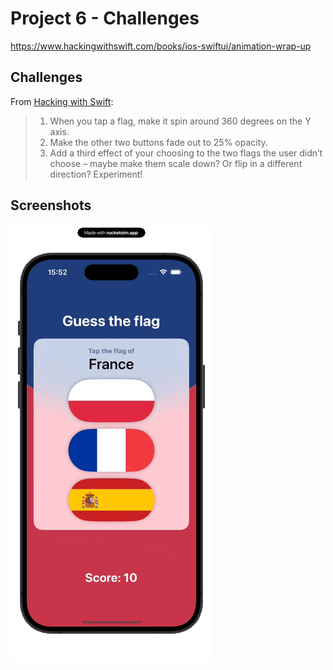 # Project 6 - Challenges

https://www.hackingwithswift.com/books/ios-swiftui/animation-wrap-up

## Challenges

From [Hacking with Swift](https://www.hackingwithswift.com/books/ios-swiftui/animation-wrap-up):

>1.  When you tap a flag, make it spin around 360 degrees on the Y axis.
>2.  Make the other two buttons fade out to 25% opacity.
>3.  Add a third effect of your choosing to the two flags the user didn’t choose – maybe make them scale down? Or flip in a different direction? Experiment!

## Screenshots
<img src= "https://github.com/bashubb/100-days-of-swiftUI/blob/main/7-Project6/challenges/animationChallenge.gif">

